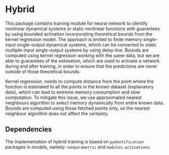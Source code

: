 # Hybrid

This package contains training module for neural network to identify nonlinear dynamical systems or static nonlinear
functions with guarantees by using bounded activation incorporating theoretical bounds from the kernel regression model.
The approach is limited to finite memory single-input single-output dynamical systems, which can be converted to
static multiple-input single-output systems by using delay-line. Bounds are computed using kernel regression working
with the same data, but we are able to guarantees of the estimation, which are used to activate a network during and
after training, in order to ensure that the predictions are never outside of those theoretical bounds.

Kernel regression, needs to compute distance from the point where the function is estimated to all the points in the
known dataset (explanatory data), which can lead to extreme memory consumption and slow computation. To mitigate this
issue, we use approximated nearest neighbours algorithm to select memory dynamically from entire known data. Bounds are
computed using those fetched points only, so the nearest neighbour algorithm does not affect the certainty.

## Dependencies

The implementation of hybrid training is based on `pydentification` packages in models, namely: `nonparametric` and
`modules.activations`.